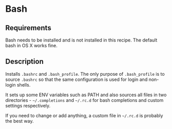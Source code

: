 # Bash

## Requirements

Bash needs to be installed and is not installed in this recipe. The default bash in OS X works fine.

## Description

Installs `.bashrc` and `.bash_profile`. The only purpose of `.bash_profile` is to source `.bashrc` so that the same configuration is used for login and non-login shells.

It sets up some ENV variables such as PATH and also sources all files in two directories - `~/.completions` and `~/.rc.d` for bash completions and custom settings respectively.

If you need to change or add anything, a custom file in `~/.rc.d` is probably the best way.
